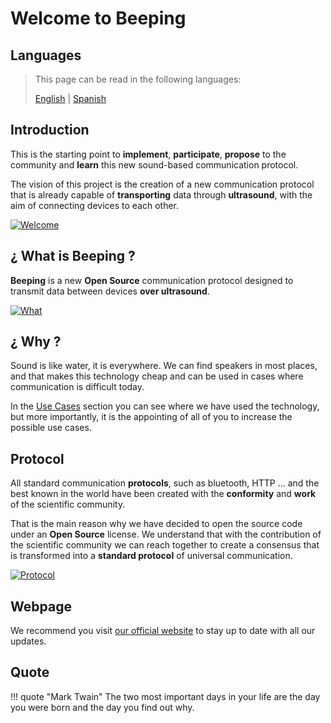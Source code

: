 # Welcome to Beeping

## Languages

> This page can be read in the following languages:
>  
> [English](https://docs.beeping.io) | [Spanish](https://docs-es.beeping.io)

## Introduction

This is the starting point to **implement**, **participate**, **propose** to the community and **learn** this new sound-based communication protocol.

The vision of this project is the creation of a new communication protocol that is already capable of **transporting** data through **ultrasound**, with the aim of connecting devices to each other.

[![Welcome](/assets/images/deck/beeping.001.jpeg)](/assets/images/deck/beeping.001.jpeg)

## ¿ What is Beeping ?

**Beeping** is a new **Open Source** communication protocol designed to transmit data between devices **over ultrasound**.

[![What](/assets/images/deck/beeping.003.jpeg)](/assets/images/deck/beeping.003.jpeg)

## ¿ Why ?

Sound is like water, it is everywhere. We can find speakers in most places, and that makes this technology cheap and can be used in cases where communication is difficult today.

In the [Use Cases](use-cases.md) section you can see where we have used the technology, but more importantly, it is the appointing of all of you to increase the possible use cases.

## Protocol

All standard communication **protocols**, such as bluetooth, HTTP ... and the best known in the world have been created with the **conformity** and **work** of the scientific community.

That is the main reason why we have decided to open the source code under an **Open Source** license. We understand that with the contribution of the scientific community we can reach together to create a consensus that is transformed into a **standard protocol** of universal communication.

[![Protocol](/assets/images/deck/beeping.004.jpeg)](/assets/images/deck/beeping.004.jpeg)

## Webpage

We recommend you visit [our official website](https://beeping.io) to stay up to date with all our updates.

## Quote

!!! quote "Mark Twain"
    The two most important days in your life are the day you were born and the day you find out why.
